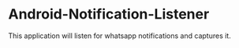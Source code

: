 # Android-Notification-Listener
This application will listen for whatsapp notifications and captures it.
